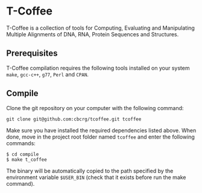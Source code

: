 T-Coffee
=========

T-Coffee is a collection of tools for Computing, Evaluating and Manipulating
Multiple Alignments of DNA, RNA, Protein Sequences and Structures.


Prerequisites
--------------
T-Coffee compilation requires the following tools installed on your system ``make``, ``gcc-c++``, ``g77``, ``Perl`` and ``CPAN``.


Compile
--------

Clone the git repository on your computer with the following command:

    git clone git@github.com:cbcrg/tcoffee.git tcoffee


Make sure you have installed the required dependencies listed above.
When done, move in the project root folder named ``tcoffee`` and enter the
following commands:

    $ cd compile
    $ make t_coffee


The binary will be automatically copied to the path specified by the environment
variable ``$USER_BIN`` (check that it exists before run the make command).

